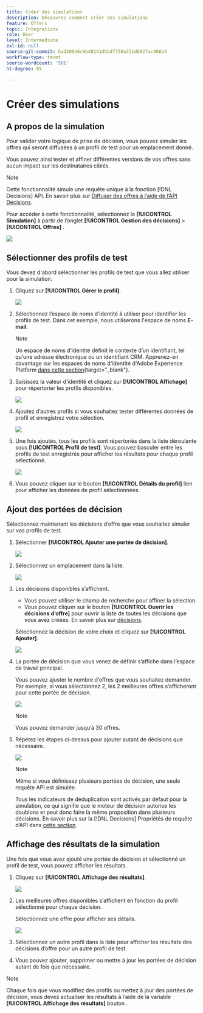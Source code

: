 ```yaml
---
title: Créer des simulations
description: Découvrez comment créer des simulations
feature: Offers
topic: Integrations
role: User
level: Intermediate
exl-id: null
source-git-commit: bad206b6c9b48241dbbd7758a331d602fac466b4
workflow-type: tm+mt
source-wordcount: '501'
ht-degree: 6%

---
```



# Créer des simulations

## A propos de la simulation

Pour valider votre logique de prise de décision, vous pouvez simuler les offres qui seront diffusées à un profil de test pour un emplacement donné.

<!--Simulation allows you to view the results of offer decisions as a selected profile.-->

Vous pouvez ainsi tester et affiner différentes versions de vos offres sans aucun impact sur les destinataires ciblés.

>[!NOTE]
>
>Cette fonctionnalité simule une requête unique à la fonction [!DNL Decisions] API. En savoir plus sur [Diffuser des offres à l’aide de l’API Decisions](../api-reference/decisions-api/deliver-offers.md).

Pour accéder à cette fonctionnalité, sélectionnez la **[!UICONTROL Simulation]** à partir de l’onglet **[!UICONTROL Gestion des décisions]** > **[!UICONTROL Offres]** .

![](../../assets/offers_simulation-tab.png)

<!--
➡️ [Discover this feature in video](#video)
-->

## Sélectionner des profils de test

Vous devez d&#39;abord sélectionner les profils de test que vous allez utiliser pour la simulation.

1. Cliquez sur **[!UICONTROL Gérer le profil]**.

   ![](../../assets/offers_simulation-manage-profile.png)

1. Sélectionnez l’espace de noms d’identité à utiliser pour identifier les profils de test. Dans cet exemple, nous utiliserons l&#39;espace de noms **E-mail**.

   >[!NOTE]
   >
   >Un espace de noms d’identité définit le contexte d’un identifiant, tel qu’une adresse électronique ou un identifiant CRM. Apprenez-en davantage sur les espaces de noms d&#39;identité d&#39;Adobe Experience Platform [dans cette section](../../get-started-identity.md){target=&quot;_blank&quot;}.

1. Saisissez la valeur d’identité et cliquez sur **[!UICONTROL Affichage]** pour répertorier les profils disponibles.

   ![](../../assets/offers_simulation-add-profile.png)

1. Ajoutez d’autres profils si vous souhaitez tester différentes données de profil et enregistrez votre sélection.

   ![](../../assets/offers_simulation-save-profiles.png)

1. Une fois ajoutés, tous les profils sont répertoriés dans la liste déroulante sous **[!UICONTROL Profil de test]**. Vous pouvez basculer entre les profils de test enregistrés pour afficher les résultats pour chaque profil sélectionné.

   ![](../../assets/offers_simulation-saved-profiles.png)

1. Vous pouvez cliquer sur le bouton **[!UICONTROL Détails du profil]** lien pour afficher les données de profil sélectionnées.

<!--Learn more on [selecting test profiles](preview.md#select-test-profiles)-->

## Ajout des portées de décision

Sélectionnez maintenant les décisions d’offre que vous souhaitez simuler sur vos profils de test.

1. Sélectionner **[!UICONTROL Ajouter une portée de décision]**.

   ![](../../assets/offers_simulation-add-decision.png)

1. Sélectionnez un emplacement dans la liste.

   ![](../../assets/offers_simulation-add-decision-scope.png)

1. Les décisions disponibles s’affichent.

   * Vous pouvez utiliser le champ de recherche pour affiner la sélection.
   * Vous pouvez cliquer sur le bouton **[!UICONTROL Ouvrir les décisions d’offre]** pour ouvrir la liste de toutes les décisions que vous avez créées. En savoir plus sur [décisions](create-offer-activities.md).

   Sélectionnez la décision de votre choix et cliquez sur **[!UICONTROL Ajouter]**.

   ![](../../assets/offers_simulation-add-decision-scope-add.png)

1. La portée de décision que vous venez de définir s’affiche dans l’espace de travail principal.

   Vous pouvez ajuster le nombre d’offres que vous souhaitez demander. Par exemple, si vous sélectionnez 2, les 2 meilleures offres s’afficheront pour cette portée de décision.

   ![](../../assets/offers_simulation-request-offer.png)

   >[!NOTE]
   >
   >Vous pouvez demander jusqu’à 30 offres.

1. Répétez les étapes ci-dessus pour ajouter autant de décisions que nécessaire.

   ![](../../assets/offers_simulation-add-more-decisions.png)

   >[!NOTE]
   >
   >Même si vous définissez plusieurs portées de décision, une seule requête API est simulée.
   >
   >Tous les indicateurs de déduplication sont activés par défaut pour la simulation, ce qui signifie que le moteur de décision autorise les doublons et peut donc faire la même proposition dans plusieurs décisions. En savoir plus sur la [!DNL Decisions] Propriétés de requête d’API dans [cette section](../api-reference/decisions-api/deliver-offers.md).

## Affichage des résultats de la simulation

Une fois que vous avez ajouté une portée de décision et sélectionné un profil de test, vous pouvez afficher les résultats.

1. Cliquez sur **[!UICONTROL Affichage des résultats]**.

   ![](../../assets/offers_simulation-view-results.png)

1. Les meilleures offres disponibles s’affichent en fonction du profil sélectionné pour chaque décision.

   Sélectionnez une offre pour afficher ses détails.

   ![](../../assets/offers_simulation-offer-details.png)

1. Sélectionnez un autre profil dans la liste pour afficher les résultats des décisions d’offre pour un autre profil de test.

1. Vous pouvez ajouter, supprimer ou mettre à jour les portées de décision autant de fois que nécessaire.

>[!NOTE]
>
>Chaque fois que vous modifiez des profils ou mettez à jour des portées de décision, vous devez actualiser les résultats à l’aide de la variable **[!UICONTROL Affichage des résultats]** bouton .

<!--Questions

* Is it recommended to first select profiles or first add decision scopes?
* What does Request offer changes?
* Nothing displays when I click View results? Can't see any score...
* What's the typical example? i.e. how many decisions do you select, and how do you compare scores?
* What do you learn from simulation? i.e. if I selected 2 decisions and I compare the scores, which one is better or should I use for my customers?
* Is there a way to create relevant test profiles?
* Error on Profile details link.
* Is there a tutorial planned to be released?
* Why still a big red frame when no profile is found?

## Tutorial video {#video}

>[!NOTE]
>
>This video applies to the Offer Decisioning application service built on Adobe Experience Platform. However, it provides generic guidance to use Offer in the context of Journey Optimizer.

>[!VIDEO](https://video.tv.adobe.com/v/329606?quality=12)
-->